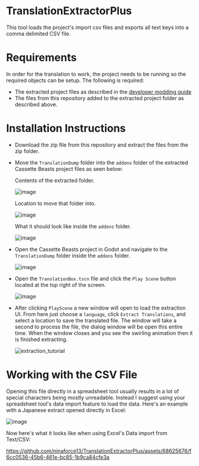 # TranslationExtractorPlus
This tool loads the project's import csv files and exports all text keys into a comma delimited CSV file. 

# Requirements
 In order for the translation to work, the project needs to be running so the required objects can be setup. The following is required: 

 * The extracted project files as described in the [developer modding guide](https://wiki.cassettebeasts.com/wiki/Modding:Mod_Developer_Guide) 
 * The files from this repository added to the extracted project folder as described above.

# Installation Instructions 
* Download the zip file from this repository and extract the files from the zip folder.
* Move the ```TranslationDump``` folder into the ```addons``` folder of the extracted Cassette Beasts project files as seen below:

  Contents of the extracted folder.
  
  ![image](https://github.com/ninaforce13/TranslationExtractorPlus/assets/68625676/5c34dd66-a49b-49d6-ac9f-9f0186b0e26e)

  Location to move that folder into.
  
  ![image](https://github.com/ninaforce13/TranslationExtractorPlus/assets/68625676/d4f28f72-d082-4f80-95f7-3f75d35a022a)

  What it should look like inside the ```addons``` folder.
  
  ![image](https://github.com/ninaforce13/TranslationExtractorPlus/assets/68625676/aef464b3-90e8-44ca-9784-92271e12f0eb)

* Open the Cassette Beasts project in Godot and navigate to the ```TranslationDump``` folder inside the ```addons``` folder.

  ![image](https://github.com/ninaforce13/TranslationExtractorPlus/assets/68625676/cdd2dcc1-983d-4760-9e35-6a0aafdd18fe)

* Open the ```TranslationBox.tscn``` file and click the ```Play Scene``` button located at the top right of the screen.

  ![image](https://github.com/ninaforce13/TranslationExtractorPlus/assets/68625676/1de36fd8-1db7-46ba-8b91-a5d8b9d73d2e)

* After clicking ```PlayScene``` a new window will open to load the extraction UI. From here just choose a ```language```, click ```Extract Translations```, and select a location to save the translated file. The window will take a second to process the file, the dialog window will be open this entire time. When the window closes and you see the swirling animation then it is finished extracting.

  ![extraction_tutorial](https://github.com/ninaforce13/TranslationExtractorPlus/assets/68625676/3f379211-a91f-464e-bc6d-5e83a18a5570)

# Working with the CSV File
Opening this file directly in a spreadsheet tool usually results in a lot of special characters being mostly unreadable. Instead I suggest using your spreadsheet tool's data import feature to load the data.
Here's an example with a Japanese extract opened directly in Excel:

![image](https://github.com/ninaforce13/TranslationExtractorPlus/assets/68625676/17d66f2d-575b-4a17-b9fc-f98611e3cadd)

Now here's what it looks like when using Excel's Data import from Text/CSV:

https://github.com/ninaforce13/TranslationExtractorPlus/assets/68625676/f6cc0536-45b6-461e-bc85-1b9ca84cfe3a

 
